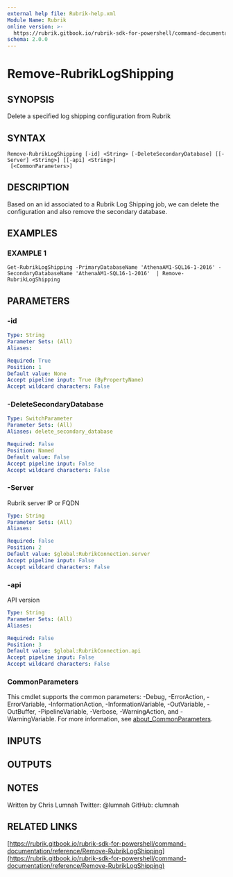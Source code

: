 ```yaml
---
external help file: Rubrik-help.xml
Module Name: Rubrik
online version: >-
  https://rubrik.gitbook.io/rubrik-sdk-for-powershell/command-documentation/reference/Remove-RubrikLogShipping
schema: 2.0.0
---
```


# Remove-RubrikLogShipping

## SYNOPSIS

Delete a specified log shipping configuration from Rubrik

## SYNTAX

```text
Remove-RubrikLogShipping [-id] <String> [-DeleteSecondaryDatabase] [[-Server] <String>] [[-api] <String>]
 [<CommonParameters>]
```

## DESCRIPTION

Based on an id associated to a Rubrik Log Shipping job, we can delete the configuration and also remove the secondary database.

## EXAMPLES

### EXAMPLE 1

```text
Get-RubrikLogShipping -PrimaryDatabaseName 'AthenaAM1-SQL16-1-2016' -SecondaryDatabaseName 'AthenaAM1-SQL16-1-2016'  | Remove-RubrikLogShipping
```

## PARAMETERS

### -id

```yaml
Type: String
Parameter Sets: (All)
Aliases:

Required: True
Position: 1
Default value: None
Accept pipeline input: True (ByPropertyName)
Accept wildcard characters: False
```

### -DeleteSecondaryDatabase

```yaml
Type: SwitchParameter
Parameter Sets: (All)
Aliases: delete_secondary_database

Required: False
Position: Named
Default value: False
Accept pipeline input: False
Accept wildcard characters: False
```

### -Server

Rubrik server IP or FQDN

```yaml
Type: String
Parameter Sets: (All)
Aliases:

Required: False
Position: 2
Default value: $global:RubrikConnection.server
Accept pipeline input: False
Accept wildcard characters: False
```

### -api

API version

```yaml
Type: String
Parameter Sets: (All)
Aliases:

Required: False
Position: 3
Default value: $global:RubrikConnection.api
Accept pipeline input: False
Accept wildcard characters: False
```

### CommonParameters

This cmdlet supports the common parameters: -Debug, -ErrorAction, -ErrorVariable, -InformationAction, -InformationVariable, -OutVariable, -OutBuffer, -PipelineVariable, -Verbose, -WarningAction, and -WarningVariable. For more information, see [about\_CommonParameters](http://go.microsoft.com/fwlink/?LinkID=113216).

## INPUTS

## OUTPUTS

## NOTES

Written by Chris Lumnah Twitter: @lumnah GitHub: clumnah

## RELATED LINKS

[https://rubrik.gitbook.io/rubrik-sdk-for-powershell/command-documentation/reference/Remove-RubrikLogShipping](https://rubrik.gitbook.io/rubrik-sdk-for-powershell/command-documentation/reference/Remove-RubrikLogShipping)

